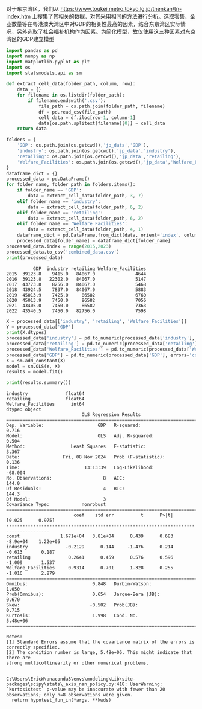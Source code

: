 对于东京湾区，我们从 https://www.toukei.metro.tokyo.lg.jp/tnenkan/tn-index.htm 上搜集了其相关的数据，对其采用相同的方法进行分析。选取零售、企业数量等在粤港澳大湾区中对GDP的相关性最高的因素，结合东京湾区实际情况，另外选取了社会福祉机构作为因素。为简化模型，故仅使用这三种因素对东京湾区的GDP建立模型


```python
import pandas as pd
import numpy as np
import matplotlib.pyplot as plt
import os
import statsmodels.api as sm
```


```python
def extract_cell_data(folder_path, column, row):
    data = {}
    for filename in os.listdir(folder_path):
        if filename.endswith('.csv'):
            file_path = os.path.join(folder_path, filename)
            df = pd.read_csv(file_path)
            cell_data = df.iloc[row-1, column-1]
            data[os.path.splitext(filename)[0]] = cell_data
    return data

folders = {
    'GDP': os.path.join(os.getcwd(),'jp_data','GDP'),
    'industry': os.path.join(os.getcwd(),'jp_data','industry'),
    'retailing': os.path.join(os.getcwd(),'jp_data','retailing'),
    'Welfare_Facilities': os.path.join(os.getcwd(),'jp_data','Welfare_Facilities')
}
dataframe_dict = {}
processed_data = pd.DataFrame()
for folder_name, folder_path in folders.items():
    if folder_name == 'GDP':
        data = extract_cell_data(folder_path, 3, 7)
    elif folder_name == 'industry':
        data = extract_cell_data(folder_path, 6, 2)
    elif folder_name == 'retailing':
        data = extract_cell_data(folder_path, 6, 2)
    elif folder_name == 'Welfare_Facilities':
        data = extract_cell_data(folder_path, 4, 1)
    dataframe_dict = pd.DataFrame.from_dict(data, orient='index', columns=[folder_name])
    processed_data[folder_name] = dataframe_dict[folder_name]
processed_data.index = range(2015,2023)
processed_data.to_csv('combined_data.csv')
print(processed_data)
```

              GDP  industry retailing Welfare_Facilities
    2015  39123.8    9415.0   84067.0               4644
    2016  39123.8   22302.0   84067.0               5147
    2017  43773.8    8256.0   84067.0               5468
    2018  43924.5    7837.0   84067.0               5883
    2019  45013.9    7425.0     86582               6760
    2020  45013.9    7450.0     86582               7056
    2021  43405.0    7450.0     86582               7363
    2022  43540.5    7450.0   82756.0               7598
    


```python
X = processed_data[['industry', 'retailing', 'Welfare_Facilities']]
Y = processed_data['GDP']
print(X.dtypes)
processed_data['industry'] = pd.to_numeric(processed_data['industry'], errors='coerce')
processed_data['retailing'] = pd.to_numeric(processed_data['retailing'], errors='coerce')
processed_data['Welfare_Facilities'] = pd.to_numeric(processed_data['Welfare_Facilities'], errors='coerce')
processed_data['GDP'] = pd.to_numeric(processed_data['GDP'], errors='coerce')
X = sm.add_constant(X)
model = sm.OLS(Y, X)
results = model.fit()

print(results.summary())
```

    industry              float64
    retailing             float64
    Welfare_Facilities      int64
    dtype: object
                                OLS Regression Results                            
    ==============================================================================
    Dep. Variable:                    GDP   R-squared:                       0.716
    Model:                            OLS   Adj. R-squared:                  0.504
    Method:                 Least Squares   F-statistic:                     3.367
    Date:                Fri, 08 Nov 2024   Prob (F-statistic):              0.136
    Time:                        13:13:39   Log-Likelihood:                -68.004
    No. Observations:                   8   AIC:                             144.0
    Df Residuals:                       4   BIC:                             144.3
    Df Model:                           3                                         
    Covariance Type:            nonrobust                                         
    ======================================================================================
                             coef    std err          t      P>|t|      [0.025      0.975]
    --------------------------------------------------------------------------------------
    const               1.671e+04   3.81e+04      0.439      0.683    -8.9e+04    1.22e+05
    industry              -0.2129      0.144     -1.476      0.214      -0.613       0.187
    retailing              0.2641      0.459      0.576      0.596      -1.009       1.537
    Welfare_Facilities     0.9314      0.701      1.328      0.255      -1.016       2.879
    ==============================================================================
    Omnibus:                        0.848   Durbin-Watson:                   1.050
    Prob(Omnibus):                  0.654   Jarque-Bera (JB):                0.670
    Skew:                          -0.502   Prob(JB):                        0.715
    Kurtosis:                       1.998   Cond. No.                     5.48e+06
    ==============================================================================
    
    Notes:
    [1] Standard Errors assume that the covariance matrix of the errors is correctly specified.
    [2] The condition number is large, 5.48e+06. This might indicate that there are
    strong multicollinearity or other numerical problems.
    

    C:\Users\EricW\anaconda3\envs\modeling\Lib\site-packages\scipy\stats\_axis_nan_policy.py:418: UserWarning: `kurtosistest` p-value may be inaccurate with fewer than 20 observations; only n=8 observations were given.
      return hypotest_fun_in(*args, **kwds)
    


```python

```


```python

```
